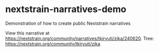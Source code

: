 # nextstrain-narratives-demo
Demonstration of how to create public Nextstrain narratives

View this narrative at https://nextstrain.org/community/narratives/tkiryuti/zika/240620.
Tree: https://nextstrain.org/community/tkiryuti/zika 

